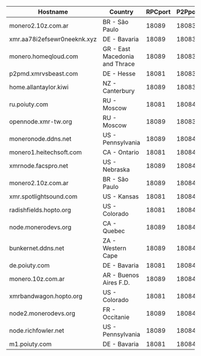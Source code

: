 Hostname | Country | RPCport | P2Pport
--- | --- | --- | ---
monero2.10z.com.ar | BR - São Paulo | 18089 | 18083
xmr.aa78i2efsewr0neeknk.xyz | DE - Bavaria | 18089 | 18083
monero.homeqloud.com | GR - East Macedonia and Thrace | 18089 | 18083
p2pmd.xmrvsbeast.com | DE - Hesse | 18081 | 18083
home.allantaylor.kiwi | NZ - Canterbury | 18089 | 18083
ru.poiuty.com | RU - Moscow | 18081 | 18084
opennode.xmr-tw.org | RU - Moscow | 18089 | 18083
moneronode.ddns.net | US - Pennsylvania | 18089 | 18084
monero1.heitechsoft.com | CA - Ontario | 18081 | 18084
xmrnode.facspro.net | US - Nebraska | 18089 | 18084
monero2.10z.com.ar | BR - São Paulo | 18089 | 18084
xmr.spotlightsound.com | US - Kansas | 18081 | 18084
radishfields.hopto.org | US - Colorado | 18081 | 18084
node.monerodevs.org | CA - Quebec | 18089 | 18084
bunkernet.ddns.net | ZA - Western Cape | 18089 | 18084
de.poiuty.com | DE - Bavaria | 18081 | 18084
monero.10z.com.ar | AR - Buenos Aires F.D. | 18089 | 18084
xmrbandwagon.hopto.org | US - Colorado | 18081 | 18084
node2.monerodevs.org | FR - Occitanie | 18089 | 18084
node.richfowler.net | US - Pennsylvania | 18089 | 18084
m1.poiuty.com | DE - Bavaria | 18081 | 18084
